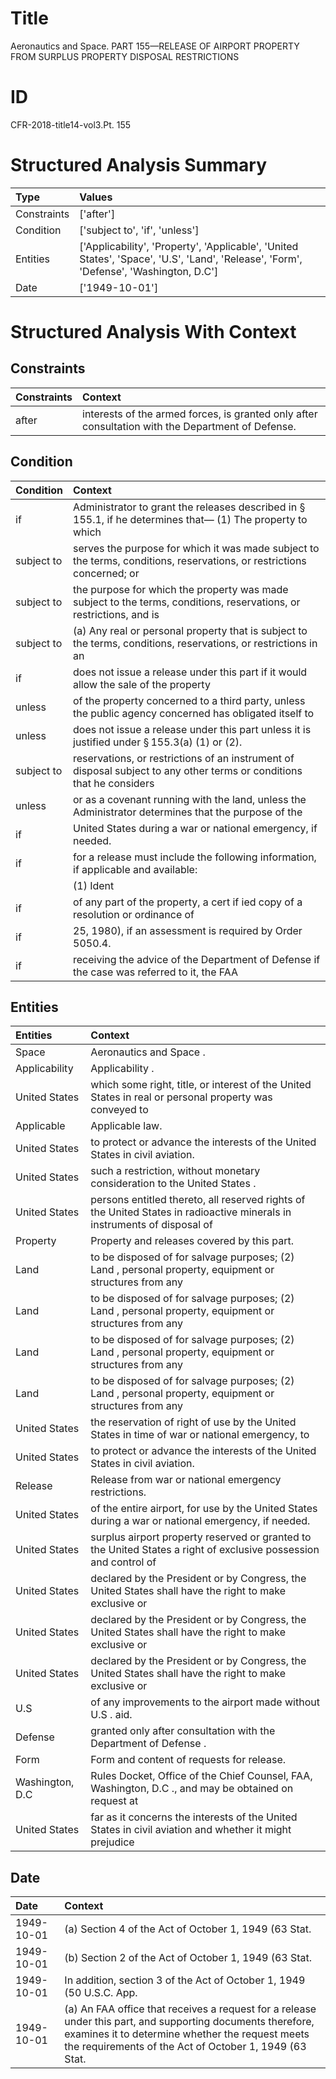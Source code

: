 # Title

 Aeronautics and Space. PART 155—RELEASE OF AIRPORT PROPERTY FROM SURPLUS PROPERTY DISPOSAL RESTRICTIONS


# ID

 CFR-2018-title14-vol3.Pt. 155


# Structured Analysis Summary

| Type        | Values                                                                                                                                |
|:------------|:--------------------------------------------------------------------------------------------------------------------------------------|
| Constraints | ['after']                                                                                                                             |
| Condition   | ['subject to', 'if', 'unless']                                                                                                        |
| Entities    | ['Applicability', 'Property', 'Applicable', 'United States', 'Space', 'U.S', 'Land', 'Release', 'Form', 'Defense', 'Washington, D.C'] |
| Date        | ['1949-10-01']                                                                                                                        |


# Structured Analysis With Context

 


## Constraints

| Constraints   | Context                                                                                            |
|:--------------|:---------------------------------------------------------------------------------------------------|
| after         | interests of the armed forces, is granted only after  consultation with the Department of Defense. |


## Condition

| Condition   | Context                                                                                                                     |
|:------------|:----------------------------------------------------------------------------------------------------------------------------|
| if          | Administrator to grant the releases described in &#167;&#8201;155.1, if he determines that&#8212; (1) The property to which |
| subject to  | serves the purpose for which it was made subject to  the terms, conditions, reservations, or restrictions concerned; or     |
| subject to  | the purpose for which the property was made subject to the terms, conditions, reservations, or restrictions, and is         |
| subject to  | (a) Any real or personal property that is subject to the terms, conditions, reservations, or restrictions in an             |
| if          | does not issue a release under this part if it would allow the sale of the property                                         |
| unless      | of the property concerned to a third party, unless the public agency concerned has obligated itself to                      |
| unless      | does not issue a release under this part unless  it is justified under &#167;&#8201;155.3(a) (1) or (2).                    |
| subject to  | reservations, or restrictions of an instrument of disposal subject to any other terms or conditions that he considers       |
| unless      | or as a covenant running with the land, unless the Administrator determines that the purpose of the                         |
| if          | United States during a war or national emergency, if  needed.                                                               |
| if          | for a release must include the following information, if  applicable and available:                                         |
|             |             (1) Ident                                                                                                       |
| if          | of any part of the property, a cert if ied copy of a resolution or ordinance of                                             |
| if          | 25, 1980),  if  an assessment is required by Order 5050.4.                                                                  |
| if          | receiving the advice of the Department of Defense if the case was referred to it, the FAA                                   |


## Entities

| Entities        | Context                                                                                                                  |
|:----------------|:-------------------------------------------------------------------------------------------------------------------------|
| Space           | Aeronautics and  Space .                                                                                                 |
| Applicability   | Applicability .                                                                                                          |
| United States   | which some right, title, or interest of the United States in real or personal property was conveyed to                   |
| Applicable      | Applicable  law.                                                                                                         |
| United States   | to protect or advance the interests of the United States  in civil aviation.                                             |
| United States   | such a restriction, without monetary consideration to the United States .                                                |
| United States   | persons entitled thereto, all reserved rights of the United States in radioactive minerals in instruments of disposal of |
| Property        | Property  and releases covered by this part.                                                                             |
| Land            | to be disposed of for salvage purposes; (2) Land , personal property, equipment or structures from any                   |
| Land            | to be disposed of for salvage purposes; (2) Land , personal property, equipment or structures from any                   |
| Land            | to be disposed of for salvage purposes; (2) Land , personal property, equipment or structures from any                   |
| Land            | to be disposed of for salvage purposes; (2) Land , personal property, equipment or structures from any                   |
| United States   | the reservation of right of use by the United States in time of war or national emergency, to                            |
| United States   | to protect or advance the interests of the United States  in civil aviation.                                             |
| Release         | Release  from war or national emergency restrictions.                                                                    |
| United States   | of the entire airport, for use by the United States  during a war or national emergency, if needed.                      |
| United States   | surplus airport property reserved or granted to the United States a right of exclusive possession and control of         |
| United States   | declared by the President or by Congress, the United States shall have the right to make exclusive or                    |
| United States   | declared by the President or by Congress, the United States shall have the right to make exclusive or                    |
| United States   | declared by the President or by Congress, the United States shall have the right to make exclusive or                    |
| U.S             | of any improvements to the airport made without U.S . aid.                                                               |
| Defense         | granted only after consultation with the Department of Defense .                                                         |
| Form            | Form  and content of requests for release.                                                                               |
| Washington, D.C | Rules Docket, Office of the Chief Counsel, FAA, Washington, D.C ., and may be obtained on request at                     |
| United States   | far as it concerns the interests of the United States in civil aviation and whether it might prejudice                   |


## Date

| Date       | Context                                                                                                                                                                                                                  |
|:-----------|:-------------------------------------------------------------------------------------------------------------------------------------------------------------------------------------------------------------------------|
| 1949-10-01 | (a) Section 4 of the Act of October 1, 1949 (63 Stat.                                                                                                                                                                    |
| 1949-10-01 | (b) Section 2 of the Act of October 1, 1949 (63 Stat.                                                                                                                                                                    |
| 1949-10-01 | In addition, section 3 of the Act of October 1, 1949 (50 U.S.C. App.                                                                                                                                                     |
| 1949-10-01 | (a) An FAA office that receives a request for a release under this part, and supporting documents therefore, examines it to determine whether the request meets the requirements of the Act of October 1, 1949 (63 Stat. |


